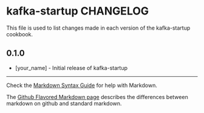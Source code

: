 kafka-startup CHANGELOG
=======================

This file is used to list changes made in each version of the kafka-startup cookbook.

0.1.0
-----
- [your_name] - Initial release of kafka-startup

- - -
Check the [Markdown Syntax Guide](http://daringfireball.net/projects/markdown/syntax) for help with Markdown.

The [Github Flavored Markdown page](http://github.github.com/github-flavored-markdown/) describes the differences between markdown on github and standard markdown.
